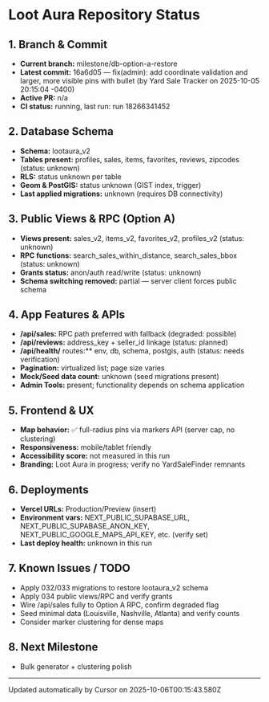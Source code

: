 # Loot Aura Repository Status

## 1. Branch & Commit
- **Current branch:** milestone/db-option-a-restore
- **Latest commit:** 16a6d05 — fix(admin): add coordinate validation and larger, more visible pins with bullet (by Yard Sale Tracker on 2025-10-05 20:15:04 -0400)
- **Active PR:** n/a
- **CI status:** running, last run: run 18266341452

## 2. Database Schema
- **Schema:** lootaura_v2
- **Tables present:** profiles, sales, items, favorites, reviews, zipcodes (status: unknown)
- **RLS:** status unknown per table
- **Geom & PostGIS:** status unknown (GIST index, trigger)
- **Last applied migrations:** unknown (requires DB connectivity)

## 3. Public Views & RPC (Option A)
- **Views present:** sales_v2, items_v2, favorites_v2, profiles_v2 (status: unknown)
- **RPC functions:** search_sales_within_distance, search_sales_bbox (status: unknown)
- **Grants status:** anon/auth read/write (status: unknown)
- **Schema switching removed:** partial — server client forces public schema

## 4. App Features & APIs
- **/api/sales:** RPC path preferred with fallback (degraded: possible)
- **/api/reviews:** address_key + seller_id linkage (status: planned)
- **/api/health/** routes:** env, db, schema, postgis, auth (status: needs verification)
- **Pagination:** virtualized list; page size varies
- **Mock/Seed data count:** unknown (seed migrations present)
- **Admin Tools:** present; functionality depends on schema application

## 5. Frontend & UX
- **Map behavior:** ✅ full-radius pins via markers API (server cap, no clustering)
- **Responsiveness:** mobile/tablet friendly
- **Accessibility score:** not measured in this run
- **Branding:** Loot Aura in progress; verify no YardSaleFinder remnants

## 6. Deployments
- **Vercel URLs:** Production/Preview (insert)
- **Environment vars:** NEXT_PUBLIC_SUPABASE_URL, NEXT_PUBLIC_SUPABASE_ANON_KEY, NEXT_PUBLIC_GOOGLE_MAPS_API_KEY, etc. (verify set)
- **Last deploy health:** unknown in this run

## 7. Known Issues / TODO
- Apply 032/033 migrations to restore lootaura_v2 schema
- Apply 034 public views/RPC and verify grants
- Wire /api/sales fully to Option A RPC, confirm degraded flag
- Seed minimal data (Louisville, Nashville, Atlanta) and verify counts
- Consider marker clustering for dense maps

## 8. Next Milestone
- Bulk generator + clustering polish

---
Updated automatically by Cursor on 2025-10-06T00:15:43.580Z
